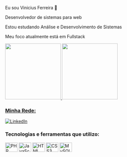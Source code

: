 
Eu sou Vinicius Ferreira  👋

Desenvolvedor de sistemas para web

Estou estudando Análise e Desenvolvimento de Sistemas

Meu foco atualmente está em Fullstack

<div>
   <a href="https://github.com/Viniciussfr">
   <img height="180em" src="https://github-readme-stats.vercel.app/api?username=viniciussfr&show_icons=true&theme=radical"/>
   <img height="180em" src="https://github-readme-stats.vercel.app/api/top-langs/?username=viniciussfr&layout=compact&theme=radical&hide=html,css,blade,scss"/>
</div>

### Minha Rede:

[![LinkedIn](https://img.shields.io/badge/LinkedIn-0077B5?style=for-the-badge&logo=linkedin&logoColor=white
)](www.linkedin.com/in/vinicius-ferreira-reis-a289b9204)

### Tecnologias e ferramentas que utilizo:

<div>
  <img align="center" alt="PHP" height="30" width="40" src="https://cdn.jsdelivr.net/gh/devicons/devicon/icons/php/php-plain.svg" />
  <img align="center" alt="JavaScript" height="30" width="40" src="https://cdn.jsdelivr.net/gh/devicons/devicon/icons/javascript/javascript-original.svg" />
  <img align="center" alt="HTML" height="30" width="40" src="https://cdn.jsdelivr.net/gh/devicons/devicon/icons/html5/html5-original-wordmark.svg" />
  <img align="center" alt="CSS3" height="30" width="40" src="https://cdn.jsdelivr.net/gh/devicons/devicon/icons/css3/css3-original-wordmark.svg" />
  <img align="center" alt="MySQL" height="30" width="40" src="https://cdn.jsdelivr.net/gh/devicons/devicon/icons/mysql/mysql-original-wordmark.svg" />
</div>

